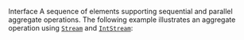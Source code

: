 Interface A sequence of elements supporting sequential and parallel aggregate operations. The following example illustrates an aggregate operation using [`Stream`](https://docs.oracle.com/en/java/javase/11/docs/api/java.base/java/util/stream/Stream.html "interface in java.util.stream") and [`IntStream`](https://docs.oracle.com/en/java/javase/11/docs/api/java.base/java/util/stream/IntStream.html "interface in java.util.stream"):